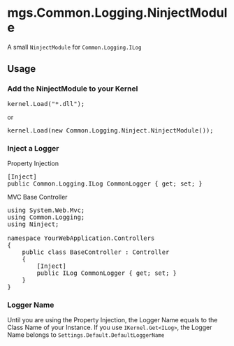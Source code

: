 # mgs.Common.Logging.NinjectModule
A small <code class="syntax brush-csharp">NinjectModule</code> for <code class="syntax brush-csharp">Common.Logging.ILog</code>

## Usage
### Add the NinjectModule to your Kernel

<pre class="syntax brush-csharp">
kernel.Load("*.dll");
</pre>

or

<pre class="syntax brush-csharp">
kernel.Load(new Common.Logging.Ninject.NinjectModule());
</pre>

### Inject a Logger

Property Injection

<pre class="syntax brush-csharp">
[Inject]
public Common.Logging.ILog CommonLogger { get; set; }
</pre>

MVC Base Controller

<pre class="syntax brush-csharp">
using System.Web.Mvc;
using Common.Logging;
using Ninject;

namespace YourWebApplication.Controllers
{
    public class BaseController : Controller
    {
        [Inject]
        public ILog CommonLogger { get; set; }
    }
}
</pre>

### Logger Name

Until you are using the Property Injection, the Logger Name equals to the Class Name of your Instance. If you use <code class="syntax brush-csharp">IKernel.Get&lt;ILog&gt;</code>, the Logger Name belongs to <code class="syntax brush-csharp">Settings.Default.DefaultLoggerName</code>
